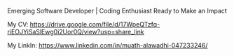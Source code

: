 Emerging Software Developer | Coding Enthusiast Ready to Make an Impact


My CV: https://drive.google.com/file/d/17WpeQTzfq-riEOJYiSaSlEwg0i2Uor0Q/view?usp=share_link


My LinkIn:  https://www.linkedin.com/in/muath-alawadhi-047233246/
